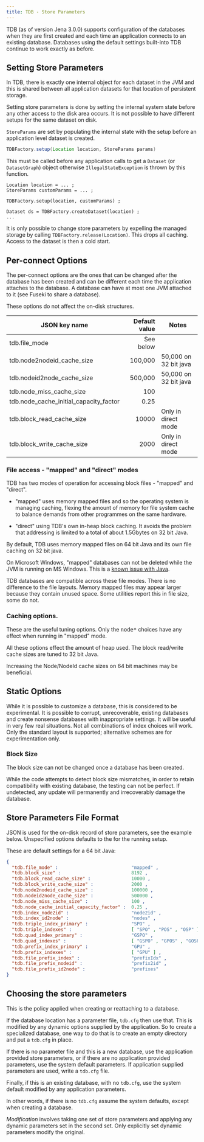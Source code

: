 ```yaml
---
title: TDB - Store Parameters
---
```


TDB (as of version Jena 3.0.0) supports configuration of the
databases when they are first created and each time an application connects
to an existing database.  Databases using the default settings built-into
TDB continue to work exactly as before.

## Setting Store Parameters

In TDB, there is exactly one internal object for each dataset in the JVM
and this is shared between all application datasets for that location of
persistent storage.

Setting store parameters is done by setting the internal system state
before any other access to the disk area occurs. It is not possible to have
different setups for the same dataset on disk.

`StoreParams` are set by populating the internal state with the setup
before an application level dataset is created.

```java
TDBFactory.setup(Location location, StoreParams params)
```

This must be called before any application calls to get a `Dataset` (or
`DatasetGraph`) object otherwise `IllegalStateException` is thrown by this
function.

```hava
Location location = ... ;
StoreParams customParams = ... ;

TDBFactory.setup(location, customParams) ;

Dataset ds = TDBFactory.createDataset(location) ;
...
```

It is only possible to change store parameters by expelling the managed
storage by calling `TDBFactory.release(Location)`.  This drops all caching.
Access to the dataset is then a cold start.

## Per-connect Options

The per-connect options are the ones that can be changed after the database has
been created and can be different each time the application attaches to the
database.  A database can have at most one JVM attached to it (see Fuseki 
to share a database).

These options do not affect the on-disk structures.

| JSON key name                          | Default value | Notes                 |
|----------------------------------------|--------------:|-----------------------|
| tdb.file_mode                          |     See below |                       |
| tdb.node2nodeid_cache_size             |       100,000 | 50,000 on 32 bit java |
| tdb.nodeid2node_cache_size             |       500,000 | 50,000 on 32 bit java |
| tdb.node_miss_cache_size               |           100 |                       |
| tdb.node_cache_initial_capacity_factor |          0.25 |                       |
| tdb.block_read_cache_size              |         10000 | Only in direct mode   |
| tdb.block_write_cache_size             |          2000 | Only in direct mode   |

### File access - "mapped" and "direct" modes

TDB has two modes of operation for accessing block files - "mapped" and
"direct".

* "mapped" uses memory mapped files and so the operating system is managing
caching, flexing the amount of memory for file system cache to balance
demands from other programmes on the same hardware.

* "direct" using TDB's own in-heap block caching.  It avoids the problem that
addressing is limited to a total of about 1.5Gbytes on 32 bit Java.

By default, TDB uses memory mapped files on 64 bit Java and its own file
caching on 32 bit java.

On Microsoft Windows, "mapped" databases can not be deleted while the JVM is running on MS
Windows.  This is a [known issue with Java](http://bugs.java.com/view_bug.do?bug_id=4715154).

TDB databases are compatible across these file modes.  There is no
difference to the file layouts.  Memory mapped files may appear larger
because they contain unused space.  Some utilities report this in file
size, some do not.

### Caching options.

These are the useful tuning options.  Only the <tt>node*</tt> choices have
any effect when running in "mapped" mode.

All these options effect the amount of heap used.  The block read/write
cache sizes are tuned to 32 bit Java.

Increasing the Node/NodeId cache sizes on 64 bit machines may be
beneficial.

## Static Options

While it is possible to customize a database, this is considered to be
experimental. It is possible to corrupt, unrecoverable, existing databases
and create nonsense databases with inappropriate settings.  It will be
useful in very few real situations. Not all combinations of index choices
will work.  Only the standard layout is supported; alternative schemes are
for experimentation only.

### Block Size

The block size can not be changed once a database has been created.

While the code attempts to detect block size mismatches, in order to retain
compatibility with existing database, the testing can not be perfect.  If
undetected, any update will permanently and irrecoverably damage the
database.

## Store Parameters File Format

JSON is used for the on-disk record of store parameters, see the example
below.  Unspecified options defaults to the for the running setup.

These are default settings for a 64 bit Java:

```json
{ 
  "tdb.file_mode" :                           "mapped" ,
  "tdb.block_size" :                          8192 ,
  "tdb.block_read_cache_size" :               10000 ,
  "tdb.block_write_cache_size" :              2000 ,
  "tdb.node2nodeid_cache_size" :              100000 ,
  "tdb.nodeid2node_cache_size" :              500000 ,
  "tdb.node_miss_cache_size" :                100 ,
  "tdb.node_cache_initial_capacity_factor" :  0.25 ,
  "tdb.index_node2id" :                       "node2id" ,
  "tdb.index_id2node" :                       "nodes" ,
  "tdb.triple_index_primary" :                "SPO" ,
  "tdb.triple_indexes" :                      [ "SPO" , "POS" , "OSP" ] ,
  "tdb.quad_index_primary" :                  "GSPO" ,
  "tdb.quad_indexes" :                        [ "GSPO" , "GPOS" , "GOSP" , "POSG" , "OSPG" , "SPOG" ] ,
  "tdb.prefix_index_primary" :                "GPU" ,
  "tdb.prefix_indexes" :                      [ "GPU" ] ,
  "tdb.file_prefix_index" :                   "prefixIdx" ,
  "tdb.file_prefix_nodeid" :                  "prefix2id" ,
  "tdb.file_prefix_id2node" :                 "prefixes"
}
```

## Choosing the store parameters

This is the policy applied when creating or reattaching to a database.

If the database location has a parameter file, `tdb.cfg` then use that.
This is modified by any dynamic options supplied by the application.  So to
create a specialized database, one way to do that is to create an empty
directory and put a `tdb.cfg` in place.

If there is no parameter file and this is a new database, use the
application provided store parameters, or if there are no application
provided parameters, use the system default parameters. If application
supplied parameters are used, write a `tdb.cfg` file.

Finally, if this is an existing database, with no `tdb.cfg`, use the system
default modified by any application parameters.

In other words, if there is no `tdb.cfg` assume the system defaults, except
when creating a database.

*Modification* involves taking one set of store parameters and applying any
dynamic parameters set in the second set.  Only explicitly set dynamic
parameters modify the original.
